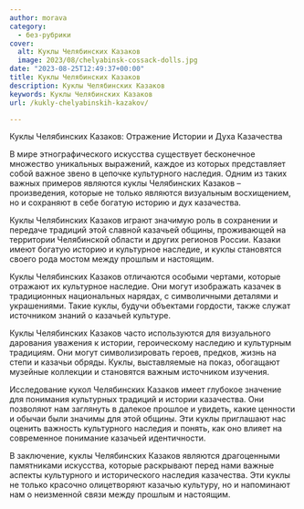 ```yaml
---
author: morava
category:
  - без-рубрики
cover:
  alt: Куклы Челябинских Казаков
  image: 2023/08/chelyabinsk-cossack-dolls.jpg
date: "2023-08-25T12:49:37+00:00"
title: Куклы Челябинских Казаков
description: Куклы Челябинских Казаков
keywords: Куклы Челябинских Казаков
url: /kukly-chelyabinskih-kazakov/

---
```

Куклы Челябинских Казаков: Отражение Истории и Духа Казачества

В мире этнографического искусства существует бесконечное множество уникальных выражений, каждое из которых представляет собой важное звено в цепочке культурного наследия. Одним из таких важных примеров являются куклы Челябинских Казаков – произведения, которые не только являются визуальным восхищением, но и сохраняют в себе богатую историю и дух казачества.

Куклы Челябинских Казаков играют значимую роль в сохранении и передаче традиций этой славной казачьей общины, проживающей на территории Челябинской области и других регионов России. Казаки имеют богатую историю и культурное наследие, и куклы становятся своего рода мостом между прошлым и настоящим.

Куклы Челябинских Казаков отличаются особыми чертами, которые отражают их культурное наследие. Они могут изображать казачек в традиционных национальных нарядах, с символичными деталями и украшениями. Такие куклы, будучи объектами гордости, также служат источником знаний о казачьей культуре.

Куклы Челябинских Казаков часто используются для визуального дарования уважения к истории, героическому наследию и культурным традициям. Они могут символизировать героев, предков, жизнь на степи и казачьи обряды. Куклы, выставляемые на показ, обогащают музейные коллекции и становятся важным источником изучения.

Исследование кукол Челябинских Казаков имеет глубокое значение для понимания культурных традиций и истории казачества. Они позволяют нам заглянуть в далекое прошлое и увидеть, какие ценности и обычаи были значимы для этой общины. Эти куклы приглашают нас оценить важность культурного наследия и понять, как оно влияет на современное понимание казачьей идентичности.

В заключение, куклы Челябинских Казаков являются драгоценными памятниками искусства, которые раскрывают перед нами важные аспекты культурного и исторического наследия казачества. Эти куклы не только красочно олицетворяют казачью культуру, но и напоминают нам о неизменной связи между прошлым и настоящим.
